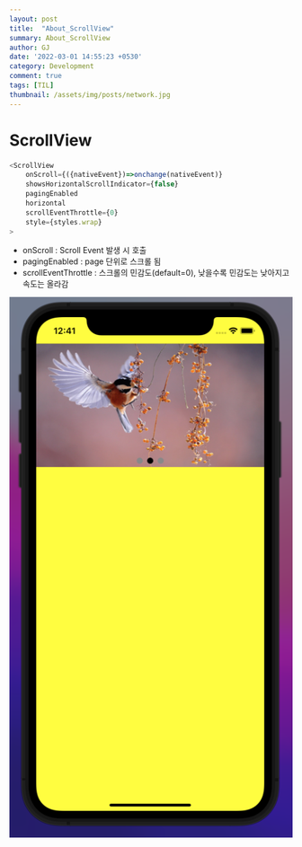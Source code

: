 ```yaml
---
layout: post
title:  "About_ScrollView"
summary: About_ScrollView
author: GJ
date: '2022-03-01 14:55:23 +0530'
category: Development
comment: true
tags: [TIL]
thumbnail: /assets/img/posts/network.jpg
---
```


# ScrollView

```js
<ScrollView
    onScroll={({nativeEvent})=>onchange(nativeEvent)}
    showsHorizontalScrollIndicator={false}
    pagingEnabled
    horizontal
    scrollEventThrottle={0}
    style={styles.wrap}
>
```

- onScroll : Scroll Event 발생 시 호출
- pagingEnabled : page 단위로 스크롤 됨
- scrollEventThrottle : 스크롤의 민감도(default=0), 낮을수록 민감도는 낮아지고 속도는 올라감

<img src="https://github.com/sohn0356-git/sohn0356-git.github.io/blob/master/assets/img/posts/220301_diary_01.png?raw=true">
